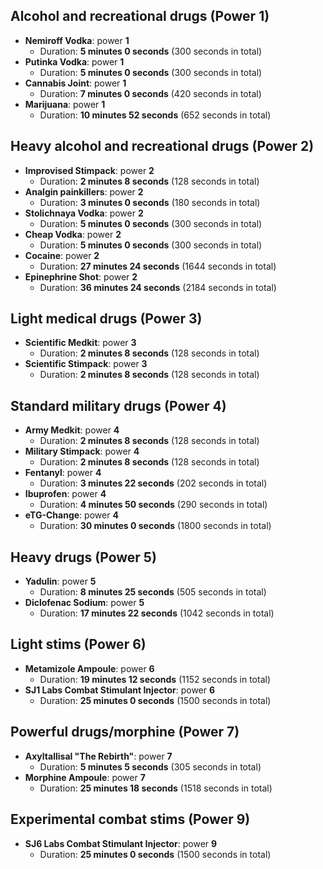 ## Alcohol and recreational drugs (Power 1)
  - **Nemiroff Vodka**: power **1**
    - Duration: **5 minutes 0 seconds** (300 seconds in total)
  - **Putinka Vodka**: power **1**
    - Duration: **5 minutes 0 seconds** (300 seconds in total)
  - **Cannabis Joint**: power **1**
    - Duration: **7 minutes 0 seconds** (420 seconds in total)
  - **Marijuana**: power **1**
    - Duration: **10 minutes 52 seconds** (652 seconds in total)
## Heavy alcohol and recreational drugs (Power 2)
  - **Improvised Stimpack**: power **2**
    - Duration: **2 minutes 8 seconds** (128 seconds in total)
  - **Analgin painkillers**: power **2**
    - Duration: **3 minutes 0 seconds** (180 seconds in total)
  - **Stolichnaya Vodka**: power **2**
    - Duration: **5 minutes 0 seconds** (300 seconds in total)
  - **Cheap Vodka**: power **2**
    - Duration: **5 minutes 0 seconds** (300 seconds in total)
  - **Cocaine**: power **2**
    - Duration: **27 minutes 24 seconds** (1644 seconds in total)
  - **Epinephrine Shot**: power **2**
    - Duration: **36 minutes 24 seconds** (2184 seconds in total)
## Light medical drugs (Power 3)
  - **Scientific Medkit**: power **3**
    - Duration: **2 minutes 8 seconds** (128 seconds in total)
  - **Scientific Stimpack**: power **3**
    - Duration: **2 minutes 8 seconds** (128 seconds in total)
## Standard military drugs (Power 4)
  - **Army Medkit**: power **4**
    - Duration: **2 minutes 8 seconds** (128 seconds in total)
  - **Military Stimpack**: power **4**
    - Duration: **2 minutes 8 seconds** (128 seconds in total)
  - **Fentanyl**: power **4**
    - Duration: **3 minutes 22 seconds** (202 seconds in total)
  - **Ibuprofen**: power **4**
    - Duration: **4 minutes 50 seconds** (290 seconds in total)
  - **eTG-Change**: power **4**
    - Duration: **30 minutes 0 seconds** (1800 seconds in total)
## Heavy drugs (Power 5)
  - **Yadulin**: power **5**
    - Duration: **8 minutes 25 seconds** (505 seconds in total)
  - **Diclofenac Sodium**: power **5**
    - Duration: **17 minutes 22 seconds** (1042 seconds in total)
## Light stims (Power 6)
  - **Metamizole Ampoule**: power **6**
    - Duration: **19 minutes 12 seconds** (1152 seconds in total)
  - **SJ1 Labs Combat Stimulant Injector**: power **6**
    - Duration: **25 minutes 0 seconds** (1500 seconds in total)
## Powerful drugs/morphine (Power 7)
  - **Axyltallisal "The Rebirth"**: power **7**
    - Duration: **5 minutes 5 seconds** (305 seconds in total)
  - **Morphine Ampoule**: power **7**
    - Duration: **25 minutes 18 seconds** (1518 seconds in total)
## Experimental combat stims (Power 9)
  - **SJ6 Labs Combat Stimulant Injector**: power **9**
    - Duration: **25 minutes 0 seconds** (1500 seconds in total)

